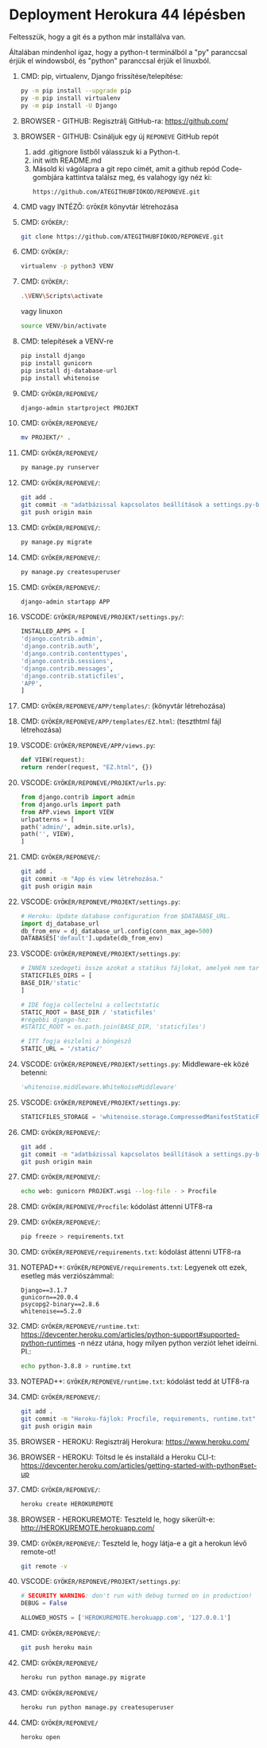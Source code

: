 # Deployment Herokura 44 lépésben
Feltesszük, hogy a git és a python már installálva van. 

Általában mindenhol igaz, hogy a python-t terminálból a "py" paranccsal érjük el windowsból, és "python" paranccsal érjük el linuxból.

1. CMD: pip, virtualenv, Django frissítése/telepítése:
	```sh
	py -m pip install --upgrade pip
	py -m pip install virtualenv
	py -m pip install -U Django
	```
2. BROWSER - GITHUB: Regisztrálj GitHub-ra: https://github.com/
3. BROWSER - GITHUB: Csináljuk egy új ``REPONEVE`` GitHub repót
    1. add .gitignore listből válasszuk ki a Python-t.
    2. init with README.md
    3. Másold ki vágólapra a git repo címét, amit a github repód Code-gombjára kattintva találsz meg, és valahogy így néz ki: 
	    ```
	    https://github.com/ATEGITHUBFIÓKOD/REPONEVE.git
	    ```
4. CMD vagy INTÉZŐ: ``GYÖKÉR`` könyvtár létrehozása
5. CMD: ``GYÖKÉR/``: 
	```sh
	git clone https://github.com/ATEGITHUBFIÓKOD/REPONEVE.git
	```
8. CMD: ``GYÖKÉR/``:  
	```sh
	virtualenv -p python3 VENV
	```
9. CMD: ``GYÖKÉR/``: 
	```sh
	.\VENV\Scripts\activate
	``` 
	vagy linuxon  
	```sh
	source VENV/bin/activate
	```
10. CMD: telepítések a VENV-re  
	```sh
	pip install django
	pip install gunicorn
	pip install dj-database-url
	pip install whitenoise
	```
14. CMD:  ``GYÖKÉR/REPONEVE/``
	```sh
	django-admin startproject PROJEKT
	```
15. CMD:  ``GYÖKÉR/REPONEVE/``
	```sh
	mv PROJEKT/* .
	```
16. CMD:  ``GYÖKÉR/REPONEVE/``
	```sh
	py manage.py runserver
	```
17. CMD: ``GYÖKÉR/REPONEVE/``: 
	```sh
	git add .
	git commit -m "adatbázissal kapcsolatos beállítások a settings.py-ban"
	git push origin main
	```
18. CMD: ``GYÖKÉR/REPONEVE/``:  
	```sh
	py manage.py migrate
	```
19. CMD: ``GYÖKÉR/REPONEVE/``:  
	```sh
	py manage.py createsuperuser
	```
20. CMD: ``GYÖKÉR/REPONEVE/``:  
	```sh
	django-admin startapp APP
	```
21. VSCODE: ``GYÖKÉR/REPONEVE/PROJEKT/settings.py/``: 
	```py
	INSTALLED_APPS = [
	'django.contrib.admin',
	'django.contrib.auth',
	'django.contrib.contenttypes',
	'django.contrib.sessions',
	'django.contrib.messages',
	'django.contrib.staticfiles',
	'APP',
	]
	```
22. CMD: ``GYÖKÉR/REPONEVE/APP/templates/``: (könyvtár létrehozása)
23. CMD: ``GYÖKÉR/REPONEVE/APP/templates/EZ.html``: (teszthtml fájl létrehozása)
24. VSCODE: ``GYÖKÉR/REPONEVE/APP/views.py``:
	```py
	def VIEW(request):
	return render(request, "EZ.html", {})
	```
25. VSCODE: ``GYÖKÉR/REPONEVE/PROJEKT/urls.py``: 
	```py
	from django.contrib import admin
	from django.urls import path
	from APP.views import VIEW
	urlpatterns = [
	path('admin/', admin.site.urls),
	path('', VIEW),
	]
	```
26. CMD: ``GYÖKÉR/REPONEVE/``: 
	```sh
	git add .
	git commit -m "App és view létrehozása."
	git push origin main
	```
27. VSCODE: ``GYÖKÉR/REPONEVE/PROJEKT/settings.py``: 
	```py
	# Heroku: Update database configuration from $DATABASE_URL.
	import dj_database_url
	db_from_env = dj_database_url.config(conn_max_age=500)
	DATABASES['default'].update(db_from_env)
	```
28. VSCODE: ``GYÖKÉR/REPONEVE/PROJEKT/settings.py``: 
	```py
	# INNEN szedegeti össze azokat a statikus fájlokat, amelyek nem tartoznak egyetlen apphoz sem:
	STATICFILES_DIRS = [
	BASE_DIR/'static'
	]

	# IDE fogja collectelni a collectstatic
	STATIC_ROOT = BASE_DIR / 'staticfiles'  
	#régebbi django-hoz: 
	#STATIC_ROOT = os.path.join(BASE_DIR, 'staticfiles')

	# ITT fogja észlelni a böngésző
	STATIC_URL = '/static/'
	```
29. VSCODE: ``GYÖKÉR/REPONEVE/PROJEKT/settings.py``: Middleware-ek közé betenni:
	```py
	'whitenoise.middleware.WhiteNoiseMiddleware'
	```
30. VSCODE: ``GYÖKÉR/REPONEVE/PROJEKT/settings.py``: 
	```py
	STATICFILES_STORAGE = 'whitenoise.storage.CompressedManifestStaticFilesStorage'
	```
31. CMD: ``GYÖKÉR/REPONEVE/``: 
	```sh
	git add .
	git commit -m "adatbázissal kapcsolatos beállítások a settings.py-ban"
	git push origin main
	```
32. CMD: ``GYÖKÉR/REPONEVE/``: 
	```sh
	echo web: gunicorn PROJEKT.wsgi --log-file - > Procfile
	```
33. CMD: ``GYÖKÉR/REPONEVE/Procfile``: kódolást áttenni UTF8-ra
34. CMD: ``GYÖKÉR/REPONEVE/``: 
	```sh
	pip freeze > requirements.txt
	```
35. CMD: ``GYÖKÉR/REPONEVE/requirements.txt``: kódolást áttenni UTF8-ra
36. NOTEPAD++: ``GYÖKÉR/REPONEVE/requirements.txt``: Legyenek ott ezek, esetleg más verziószámmal:
	```dj-database-url==0.5.0
	Django==3.1.7
	gunicorn==20.0.4
	psycopg2-binary==2.8.6
	whitenoise==5.2.0
	```
37. CMD: ``GYÖKÉR/REPONEVE/runtime.txt``: https://devcenter.heroku.com/articles/python-support#supported-python-runtimes -n nézz utána, hogy milyen python verziót lehet ideírni. Pl.:
	```sh
	echo python-3.8.8 > runtime.txt
	```
38. NOTEPAD++: ``GYÖKÉR/REPONEVE/runtime.txt``: kódolást tedd át UTF8-ra
39. CMD: ``GYÖKÉR/REPONEVE/``: 
	```sh
	git add .
	git commit -m "Heroku-fájlok: Procfile, requirements, runtime.txt"
	git push origin main
	```
40. BROWSER - HEROKU: Regisztrálj Herokura: https://www.heroku.com/
41. BROWSER - HEROKU: Töltsd le és installáld a Heroku CLI-t: https://devcenter.heroku.com/articles/getting-started-with-python#set-up
42. CMD: ``GYÖKÉR/REPONEVE/``: 
	```sh
	heroku create HEROKUREMOTE
	```
43. BROWSER - HEROKUREMOTE: Teszteld le, hogy sikerült-e:  http://HEROKUREMOTE.herokuapp.com/ 

44. CMD: ``GYÖKÉR/REPONEVE/``: Teszteld le, hogy látja-e a git a herokun lévő remote-ot!
	```sh
	git remote -v
	```

45. VSCODE: ``GYÖKÉR/REPONEVE/PROJEKT/settings.py``: 
	```py
	# SECURITY WARNING: don't run with debug turned on in production!
	DEBUG = False

	ALLOWED_HOSTS = ['HEROKUREMOTE.herokuapp.com', '127.0.0.1']
	```

46. CMD: ``GYÖKÉR/REPONEVE/``: 
	```sh
	git push heroku main
	``` 
47. CMD: ``GYÖKÉR/REPONEVE/`` 
	```sh
	heroku run python manage.py migrate
	```
48. CMD: ``GYÖKÉR/REPONEVE/`` 
	```sh
	heroku run python manage.py createsuperuser
	```
49. CMD: ``GYÖKÉR/REPONEVE/`` 
	```sh
	heroku open
	```
